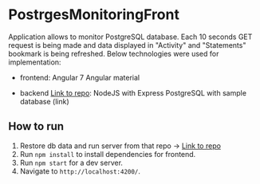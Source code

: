 # PostrgesMonitoringFront

Application allows to monitor PostgreSQL database. Each 10 seconds GET request is being made and data displayed in "Activity" and "Statements" bookmark is being refreshed. Below technologies were used for implementation:
- frontend:
Angular 7
Angular material

- backend [Link to repo](https://github.com/danielu221/postgres-monitoring):
NodeJS with Express
PostgreSQL with sample database (link)

## How to run

1. Restore db data and run server from that repo -> [Link to repo](https://github.com/danielu221/postgres-monitoring)
2. Run  `npm install` to install dependencies for frontend.
3. Run `npm start` for a dev server. 
4. Navigate to `http://localhost:4200/`.
